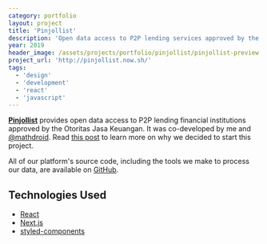 ```yaml
---
category: portfolio
layout: project
title: 'Pinjollist'
description: 'Open data access to P2P lending services approved by the Indonesian Financial Services Authority (OJK).'
year: 2019
header_image: /assets/projects/portfolio/pinjollist/pinjollist-preview.png
project_url: 'http://pinjollist.now.sh/'
tags:
  - 'design'
  - 'development'
  - 'react'
  - 'javascript'
---
```


[**Pinjollist**](http://pinjollist.now.sh/) provides open data access to P2P lending financial institutions approved by the Otoritas Jasa Keuangan. It was co-developed by me and [@mathdroid](https://mathdroid.xyz). Read [this post](https://resir014.xyz/posts/2019/08/03/the-ojk-needs-to-cut-it-out-with-their-inconsistent-data-practices/) to learn more on why we decided to start this project.

All of our platform's source code, including the tools we make to process our data, are available on [GitHub](https://github.com/pinjollist/pinjollist).

## Technologies Used

- [React](https://reactjs.org/)
- [Next.js](https://nextjs.org/)
- [styled-components](https://styled-components.com/)
